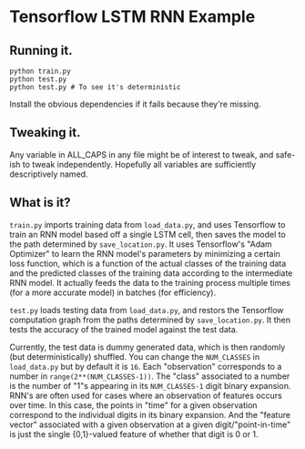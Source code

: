# Tensorflow LSTM RNN Example

## Running it.

```
python train.py
python test.py
python test.py # To see it's deterministic
```

Install the obvious dependencies if it fails because they're missing.

## Tweaking it.

Any variable in ALL_CAPS in any file might be of interest to tweak, and safe-ish to tweak
independently.  Hopefully all variables are sufficiently descriptively named.

## What is it?

`train.py` imports training data from `load_data.py`, and uses Tensorflow to train an RNN model
based off a single LSTM cell, then saves the model to the path determined by `save_location.py`.
It uses Tensorflow's "Adam Optimizer" to learn the RNN model's parameters by minimizing a 
certain loss function, which is a function of the actual classes of the training data and the 
predicted classes of the training data according to the intermediate RNN model. It actually
feeds the data to the training process multiple times (for a more accurate model) in batches
(for efficiency).

`test.py` loads testing data from `load_data.py`, and restors the Tensorflow computation graph
from the paths determined by `save_location.py`.  It then tests the accuracy of the trained
model against the test data.

Currently, the test data is dummy generated data, which is then randomly (but deterministically)
shuffled. You can change the `NUM_CLASSES` in `load_data.py` but by default it is `16`.  Each 
"observation" corresponds to a number in `range(2**(NUM_CLASSES-1))`.  The "class" associated 
to a number is the number of "1"s appearing in its `NUM_CLASSES-1` digit binary expansion. 
RNN's are often used for cases where an observation of features occurs over time.  In this 
case, the points in "time" for a given observation correspond to the individual digits in its 
binary expansion.  And the "feature vector" associated with a given observation at a given 
digit/"point-in-time" is just the single {0,1}-valued feature of whether that digit is 0 or 1.
